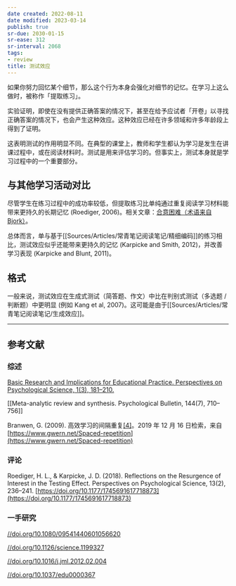 ```yaml
---
date created: 2022-08-11
date modified: 2023-03-14
publish: true
sr-due: 2030-01-15
sr-ease: 312
sr-interval: 2068
tags:
- review
title: 测试效应
---
```

如果你努力回忆某个细节，那么这个行为本身会强化对细节的记忆。在学习上这么做时，被称作「提取练习」。

实验证明，即使在没有提供正确答案的情况下，甚至在给予应试者「开卷」以寻找正确答案的情况下，也会产生这种效应。这种效应已经在许多领域和许多年龄段上得到了证明。

这表明测试的作用明显不同。在典型的课堂上，教师和学生都认为学习是发生在讲课过程中，或在阅读材料时。测试是用来评估学习的。但事实上，测试本身就是学习过程中的一个重要部分。

## 与其他学习活动对比

尽管学生在练习过程中的成功率较低，但提取练习比单纯通过重复阅读学习材料能带来更持久的长期记忆 (Roediger, 2006)。相关文章：[合意困难（术语来自 Bjork）](https://notes.andymatuschak.org/z49u8mtc9wZoY7siV7nz4V3PG2oMkNBn7AgUk)。

总体而言，单与基于[[Sources/Articles/常青笔记阅读笔记/精细编码]]的练习相比，测试效应似乎还能带来更持久的记忆 (Karpicke and Smith, 2012)，并改善学习表现 (Karpicke and Blunt, 2011)。

## 格式

一般来说，测试效应在生成式测试（简答题、作文）中比在判别式测试（多选题 / 判断题）中更明显 (例如 Kang et al, 2007)。这可能是由于[[Sources/Articles/常青笔记阅读笔记/生成效应]]。

___

## 参考文献

### 综述

[Basic Research and Implications for Educational Practice. Perspectives on Psychological Science, 1(3), 181–210.](https://notes.andymatuschak.org/Roediger%2C_H._L.%2C_%26_Karpicke%2C_J._D._(2006)._The_Power_of_Testing_Memory)

[[Meta-analytic review and synthesis. Psychological Bulletin, 144(7), 710–756]]

Branwen, G. (2009). 高效学习的间隔重复[\[4\]](https://zhuanlan.zhihu.com/p/423449068#ref_4)。2019 年 12 月 16 日检索，来自 [https://www.gwern.net/Spaced-repetition](https://www.gwern.net/Spaced-repetition)

### 评论

Roediger, H. L., & Karpicke, J. D. (2018). Reflections on the Resurgence of Interest in the Testing Effect. Perspectives on Psychological Science, 13(2), 236–241. [https://doi.org/10.1177/1745691617718873](https://doi.org/10.1177/1745691617718873)

### 一手研究

[//doi.org/10.1080/09541440601056620](https://notes.andymatuschak.org/Kang%2C_S._H._K.%2C_McDermott%2C_K._B.%2C_%26_Roediger%2C_H._L._(2007)._Test_format_and_corrective_feedback_modify_the_effect_of_testing_on_long-term_retention._European_Journal_of_Cognitive_Psychology%2C_19(4%E2%80%935)%2C_528%E2%80%93558._https)

[//doi.org/10.1126/science.1199327](https://notes.andymatuschak.org/Karpicke%2C_J._D.%2C_%26_Blunt%2C_J._R._(2011)._Retrieval_Practice_Produces_More_Learning_than_Elaborative_Studying_with_Concept_Mapping._Science%2C_331(6018)%2C_772%E2%80%93775._https)

[//doi.org/10.1016/j.jml.2012.02.004](https://notes.andymatuschak.org/Karpicke%2C_J._D.%2C_%26_Smith%2C_M._A._(2012)._Separate_mnemonic_effects_of_retrieval_practice_and_elaborative_encoding._Journal_of_Memory_and_Language%2C_67(1)%2C_17%E2%80%9329._https)

[//doi.org/10.1037/edu0000367](https://notes.andymatuschak.org/Rohrer%2C_D.%2C_Dedrick%2C_R._F.%2C_Hartwig%2C_M._K.%2C_%26_Cheung%2C_C.-N._(2020)._A_randomized_controlled_trial_of_interleaved_mathematics_practice._Journal_of_Educational_Psychology%2C_112(1)%2C_40%E2%80%9352._https)
